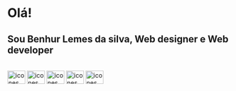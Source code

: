 # Olá!
## Sou Benhur Lemes da silva, Web designer e Web developer

<div><br>
  <img align='center' alt='icones' height="30" width="40" src="https://cdn.jsdelivr.net/gh/devicons/devicon/icons/html5/html5-original.svg" />
  <img align='center' alt='icones' height="30" width="40" src="https://cdn.jsdelivr.net/gh/devicons/devicon/icons/css3/css3-original.svg" />
  <img align='center' alt='icones' height="30" width="40" src="https://cdn.jsdelivr.net/gh/devicons/devicon/icons/php/php-plain.svg" />
  <img align='center' alt='icones' height="30" width="40" src="https://cdn.jsdelivr.net/gh/devicons/devicon/icons/python/python-original.svg" />
  <img align='center' alt='icones' height="30" width="40" src="https://cdn.jsdelivr.net/gh/devicons/devicon/icons/wordpress/wordpress-plain.svg" />
</div>
